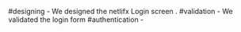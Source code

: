#designing - We designed the netlifx Login screen .
#validation -  We validated the login form
#authentication - 
